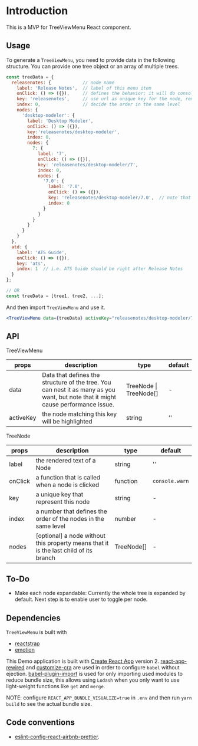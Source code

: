 # Introduction

This is a MVP for TreeViewMenu React component.

## Usage

To generate a `TreeViewMenu`, you need to provide data in the following structure. You can provide one tree object or an array of multiple trees.

```javascript
const treeData = {
  releasenotes: {            // node name
    label: 'Release Notes',  // label of this menu item
    onClick: () => ({}),     // defines the behavior; it will do console.warn if not specified
    key: 'releasenotes',     // use url as unique key for the node, removing leading and trailing slashes
    index: 0,                // decide the order in the same level
    nodes: {
      'desktop-modeler': {
        label: 'Desktop Modeler',
        onClick: () => ({}),
        key:'releasenotes/desktop-modeler',
        index: 0,
        nodes: {
          7: {
            label: '7',
            onClick: () => ({}),
            key: 'releasenotes/desktop-modeler/7',
            index: 0,
            nodes: {
              '7.0': {
                label: '7.0',
                onClick: () => ({}),
                key: 'releasenotes/desktop-modeler/7.0',  // note that the URL is not necessarily reflecting the node path
                index: 0
              }
            }
          }
        }
      }
    }
  },
  atd: {
    label: 'ATS Guide',
    onClick: () => ({}),
    key: 'ats',
    index: 1  // i.e. ATS Guide should be right after Release Notes
  }
};

// OR
const treeData = [tree1, tree2, ...];

```

And then import `TreeViewMenu` and use it.

```jsx
<TreeViewMenu data={treeData} activeKey="releasenotes/desktop-modeler/7.0" />
```

## API

TreeViewMenu

| props     | description                                                                                                                       | type                   | default |
| --------- | --------------------------------------------------------------------------------------------------------------------------------- | ---------------------- | ------- |
| data      | Data that defines the structure of the tree. You can nest it as many as you want, but note that it might cause performance issue. | TreeNode \| TreeNode[] | -       |
| activeKey | the node matching this key will be highlighted                                                                                    | string                 | ''      |

TreeNode

| props   | description                                                                             | type       | default        |
| ------- | --------------------------------------------------------------------------------------- | ---------- | -------------- |
| label   | the rendered text of a Node                                                             | string     | ''             |
| onClick | a function that is called when a node is clicked                                        | function   | `console.warn` |
| key     | a unique key that represent this node                                                   | string     | -              |
| index   | a number that defines the order of the nodes in the same level                          | number     | -              |
| nodes   | \[optional\] a node without this property means that it is the last child of its branch | TreeNode[] | -              |

## To-Do

- Make each node expandable: Currently the whole tree is expanded by default. Next step is to enable user to toggle per node.

## Dependencies

`TreeViewMenu` is built with

- [reactstrap](https://reactstrap.github.io/)
- [emotion](https://emotion.sh/)

This Demo application is built with [Create React App](https://github.com/facebook/create-react-app) version 2. [react-app-rewired](https://github.com/timarney/react-app-rewired) and [customize-cra](https://github.com/arackaf/customize-cra) are used in order to configure `babel` without ejection. [babel-plugin-import](https://github.com/ant-design/babel-plugin-import) is used for only importing used modules to reduce bundle size, this allows using `Lodash` when you only want to use light-weight functions like `get` and `merge`.

NOTE: configure `REACT_APP_BUNDLE_VISUALIZE=true` in `.env` and then run `yarn build` to see the actual bundle size.

## Code conventions

- [eslint-config-react-airbnb-prettier](https://github.com/iannbing/eslint-config-react-airbnb-prettier).
